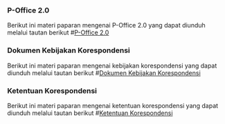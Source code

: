 ### **P-Office 2.0**

Berikut ini materi paparan mengenai P-Office 2.0 yang dapat diunduh melalui tautan berikut #[P-Office 2.0](https://github.com/Oficioo/Persero-P-Office-V2/raw/bc4cdb22acc7d3594b71be686bab87c7a6ebaeaf/Dokumentasi/Deck%20P-Office%20V2.1.pdf)


### **Dokumen Kebijakan Korespondensi**

Berikut ini materi paparan mengenai kebijakan korespondensi yang dapat diunduh melalui tautan berikut #[Dokumen Kebijakan Korespondensi](https://github.com/Oficioo/Persero-P-Office-V2/raw/bc4cdb22acc7d3594b71be686bab87c7a6ebaeaf/Dokumentasi/Kebijakan%20Interim%20Korespondensi%20dan%20STK%20masa%20Transisi%202021%20ver.%20POffice%202.0.pdf)


### **Ketentuan Korespondensi**

Berikut ini materi paparan mengenai ketentuan korespondensi yang dapat diunduh melalui tautan berikut #[Ketentuan Korespondensi](https://github.com/Oficioo/Persero-P-Office-V2/raw/bc4cdb22acc7d3594b71be686bab87c7a6ebaeaf/Dokumentasi/Fax-054-K00000-2021-S0%20(1).pdf)

